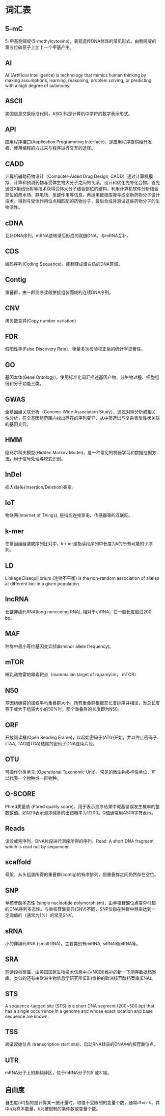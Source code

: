 # 词汇表

## 5-mC
5-甲基胞嘧啶(5-methylcytosine)，表观遗传DNA修饰的常见形式，由胞嘧啶的第五位碳原子上加上一个甲基产生。

## AI
AI (Artificial Intelligence) is technology that mimics human thinking by making assumptions, learning, reasoning, problem solving, or predicting with a high degree of autonomy.

## ASCII
美国信息交换标准代码，ASCII码是计算机中字符的数字表示形式。

## API
应用程序接口(Application Programming Interface)，是应用程序提供给开发者、使用编程的方式来与程序进行交互的途径。

## CADD
计算机辅助药物设计（Computer-Aided Drug Design, CADD）通过计算机模拟、计算和预测药物与受体生物大分子之间的关系，设计和优化先导化合物。首先通过X射线衍射等技术获得受体大分子结合部位的结构，利用计算机软件分析结合部位的疏水场、静电场、氢键作用等信息，再运用数据库搜寻或全新药物分子设计技术，得到与受体作用位点相匹配的药物分子，最后合成并测试这些药物分子的生物活性。

## cDNA
互补DNA序列，mRNA逆转录后形成的双链DNA，与mRNA互补。

## CDS
编码序列(Coding Sequence)，能翻译成蛋白质的DNA区域。

## Contig
重叠群，由一群测序读段拼接组装而成的连续DNA序列。

## CNV
拷贝数变异(Copy number variation)

## FDR
假阳性率(False Discovery Rate)，衡量多次检验校正后的统计学显著性。

## GO
基因本体(Gene Ontology)，使用标准化词汇描述基因产物，分生物过程、细胞组份和分子功能三类。

## GWAS
全基因组关联分析（Genome-Wide Association Study），通过对照分析或相关性分析，在全基因组范围内找出存在的序列变异，从中筛选出与复杂表型性状关联的基因变异。

## HMM
隐马尔科夫模型(Hidden Markov Model)，是一种常见的机器学习和数据挖掘方法，用于信号处理与模式识别。

## InDel
插入/缺失(Insertion/Deletion)突变。

## IoT
物联网(Internet of Things), 是指能连接家电、传感器等的互联网。

## k-mer
在基因组组装或序列比对中，k-mer是指读段序列中长度为k的所有可能的子序列。

## LD
Linkage Disequilibrium (连锁不平衡) is the non-random association of alleles at different loci in a given population.

## lncRNA
长链非编码RNA(long noncoding RNA), 相对于小RNA，它一般长度超过200 bp。

## MAF
种群中最小等位基因变异频率(minor allele frequency)。

## mTOR
哺乳动物雷帕霉素靶点（mammalian target of rapamycin， mTOR）

## N50
基因组组装的加权平均重叠群大小。所有重叠群根据其长度排序并相加，当总长度等于或大于组装大小的50%时，那个重叠群的长度即为N50。

## ORF
开放阅读框(Open Reading Frame)，以起始密码子(ATG)开始，并以终止密码子(TAA, TAG或TGA)结尾的密码子DNA连续片段。

## OTU
可操作分类单元 (Operational Taxonomic Unit)，常见的微生物多样性单位，可以代表一个物种或一群物种。

## Q-SCORE
Phred质量值 (Phred quality score)，用于表示测序结果中碱基错误发生概率的整数数值。如Q20表示测序碱基的出错概率为1/200。Q值通常用ASCII字符表示。

## Reads 
读段或短序列，DNA片段进行测序所得的序列。Read: A short DNA fragment which is read out by sequencer.

## scaffold
骨架，从头组装所得的重叠群(contig)的有序排列，但重叠群之间仍然存在空位。

## SNP
单核苷酸多态性 (single nucleotide polymorphism)，由单核苷酸位点变异引起的DNA序列多态性。与单核苷酸变异(SNV)不同，SNP仅指在种群中频率达到一定阈值的（通常为1%）的常见SNV。

## sRNA
小的非编码RNA (small RNA)，主要类别有miRNA, siRNA和piRNA等。

## SRA 
短读段档案库，由美国国家生物技术信息中心(NCBI)维护的新一下测序数据档案库。类似的还有由欧洲生物信息学研究所(EBI)维护的欧洲核苷酸档案库(ENA)。

## STS
A sequence-tagged site (STS) is a short DNA segment (200~500 bp) that has a single occurrence in a genome and whose exact location and base sequence are known.

## TSS
转录起始位点 (transcription start site)，启动RNA转录的DNA中的核苷酸位点。

## UTR 
mRNA分子上的非翻译区，位于mRNA分子的5'或3'端。

## 自由度
自由度(df)指的是计算某一统计量时，取值不受限制的变量个数，通常df=n-k，其中n为样本数量，k为被限制的条件数或变量个数。
